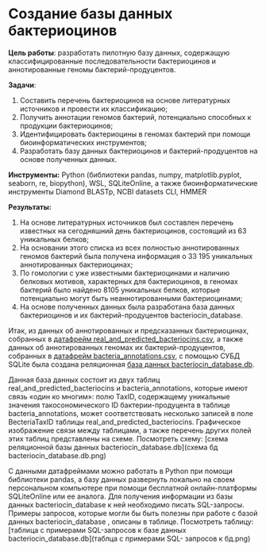 # Создание базы данных бактериоцинов


 **Цель	работы**:	разработать	пилотную	базу	данных,	содержащую	классифицированные
 последовательности	бактериоцинов	и	аннотированные	геномы	бактерий-продуцентов.
 
 **Задачи**:
 1.	Составить	перечень	бактериоцинов	на	основе	литературных	источников	и	провести	их
 классификацию;
 2.	Получить	аннотации	геномов	бактерий,	потенциально	способных	к	продукции
 бактериоцинов;
 3.	Идентифицировать	бактериоцины	в	геномах	бактерий	при	помощи	биоинформатических
 инструментов;
 4.	Разработать	базу	данных	бактериоцинов	и	бактерий-продуцентов	на	основе	полученных
 данных.

**Инструменты:** Python (библиотеки pandas, numpy, matplotlib.pyplot, seaborn, re, biopython), WSL, SQLiteOnline, а также биоинформатические инструменты Diamond BLASTp, NCBI datasets CLI, HMMER 

**Результаты:**

1. На основе литературных источников был составлен перечень известных на сегодняшний день бактериоцинов, состоящий из 63 уникальных белков;
2. На основании этого списка из всех полностью аннотированных геномов бактерий была получена информация о 33 195 уникальных аннотированных бактериоцинах;
3. По гомологии с уже известными бактериоцинами и наличию белковых мотивов, характерных для бактериоцинов, в геномах бактерий было найдено 8105 уникальных белков, которые потенциально могут быть неаннотированными бактериоцинами;
4. На основе полученных данных была разработана база данных бактериоцинов и их бактерий-продуцентов bacteriocin_database.


Итак, из данных об аннотированных и предсказанных бактериоцинах, собранных в [датафрейм real_and_predicted_bacteriocins.csv](real_and_predicted_bacteriocins.csv), а также данных об аннотированных геномах их бактерий-продуцентов, собранных в [датафрейм bacteria_annotations.csv](bacteria_annotations.csv), с помощью СУБД SQLite была создана реляционная [база данных bacteriocin_database.db](bacteriocin_database.db).

Данная база данных состоит из двух таблиц real_and_predicted_bacteriocins и bacteria_annotations, которые имеют связь «один ко многим»: полю TaxID, содержащему уникальные значения такосономического ID бактерии-продуцента в таблице bacteria_annotations, может соответствовать несколько записей в поле BecteriaTaxID таблицы real_and_predicted_bacteriocins. Графическое изображение связи между таблицами, а также перечень других полей этих таблиц представлены на схеме. Посмотреть схему: [схема реляционной базы данных bacteriocin_database.db](схема бд bacteriocin_database.db.png)



С данными датафреймами можно работать в Python при помощи библиотеки pandas, а базу данных развернуть локально на своем персональном компьютере при помощи бесплатной онлайн-платформы SQLiteOnline или ее аналога. Для получения информации из базы данных bacteriocin_database к ней необходимо писать SQL-запросы. Примеры запросов, которые могли бы быть полезны при работе с базой данных bacteriocin_database , описаны в таблице. Посмотреть таблицу: [таблица с примерами SQL-запросов к базе данных bacteriocin_database.db](таблца с примерами SQL- запросов к бд.png)

